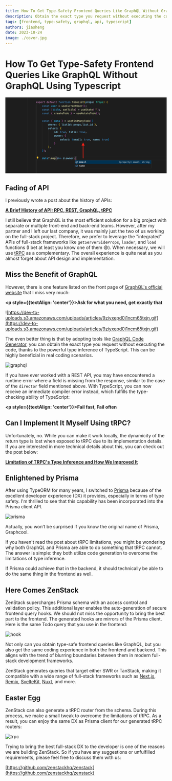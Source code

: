```yaml
---
title: How To Get Type-Safety Frontend Queries Like GraphQL Without GraphQL Using Typescript
description: Obtain the exact type you request without executing the code utilizing the powerful type inference of TypeScript
tags: [frontend, type-safety, graphql, api, typescript]
authors: jiasheng
date: 2023-10-24
image: ./cover.jpg
---
```


# How To Get Type-Safety Frontend Queries Like GraphQL Without GraphQL Using Typescript
![Cover Image](cover.jpg)

## Fading of API

I previously wrote a post about the history of APIs:

**[A Brief History of API: RPC, REST, GraphQL, tRPC](https://dev.to/zenstack/a-brief-history-of-api-rpc-rest-graphql-trpc-fme)**

I still believe that GraphQL is the most efficient solution for a big project with separate or multiple front-end and back-end teams. However, after my partner and I left our last company, it was mainly just the two of us working on the full-stack project. Therefore, we prefer to leverage the "integrated" APIs of full-stack frameworks like `getServerSideProps`, `loader`, and `load` functions (I bet at least you know one of them 😄). When necessary, we will use [tRPC](https://trpc.io/) as a complementary. The overall experience is quite neat as you almost forget about API design and implementation.

<!--truncate-->

## Miss the Benefit of GraphQL

However, there is one feature listed on the front page of [GraphQL's official website](https://graphql.org/) that I miss very much:

**<p style={{textAlign: 'center'}}>Ask for what you need, get exactly that</p>**

![https://dev-to-uploads.s3.amazonaws.com/uploads/articles/9ziyxepd0i1ncm65txjn.gif](https://dev-to-uploads.s3.amazonaws.com/uploads/articles/9ziyxepd0i1ncm65txjn.gif)

The even better thing is that by adopting tools like [GraphQL Code Generator](https://www.the-guild.dev/graphql/codegen), you can obtain the exact type you request without executing the code, thanks to the powerful type inference of TypeScript. This can be highly beneficial in real coding scenarios.

![graphql](https://github.com/zenstackhq/zenstack/assets/16688722/7f56a000-8d3c-4d71-b11c-02799a92a55f)

If you have ever worked with a REST API, you may have encountered a runtime error where a field is missing from the response, similar to the case of the `director` field mentioned above. With TypeScript, you can now receive an immediate compiler error instead, which fulfills the type-checking ability of TypeScript:

**<p style={{textAlign: 'center'}}>Fail fast, Fail often</p>**
 

## Can I Implement It Myself Using tRPC?

Unfortunately, no. While you can make it work locally, the dynamicity of the return type is lost when exposed to tRPC due to its implementation details. If you are interested in more technical details about this, you can check out the post below:

**[Limitation of TRPC's Type Inference and How We Improved It](https://dev.to/zenstack/limitation-of-trpcs-type-inference-and-how-we-improved-it-47fl)**

## Enlightened by Prisma

After using TypeORM for many years, I switched to [Prisma](https://www.prisma.io/) because of the excellent developer experience (DX) it provides, especially in terms of type safety. I'm thrilled to see that this capability has been incorporated into the Prisma client API.

![prisma](https://github.com/zenstackhq/zenstack/assets/16688722/23b3d1c5-1368-41dc-86d4-f38bace34eae)

Actually, you won’t be surprised if you know the original name of Prisma, Graphcool. 

If you haven't read the post about tRPC limitations, you might be wondering why both GraphQL and Prisma are able to do something that tRPC cannot. The answer is simple: they both utilize code generation to overcome the limitations of type inference.

If Prisma could achieve that in the backend, it should technically be able to do the same thing in the frontend as well.

## Here Comes ZenStack

ZenStack supercharges Prisma schema with an access control and validation policy. This additional layer enables the auto-generation of secure frontend query hooks.  We should not miss the opportunity to bring the best part to the frontend. The generated hooks are mirrors of the Prisma client. Here is the same Todo query that you use in the frontend:

![hook](https://github.com/zenstackhq/zenstack/assets/16688722/93eaf485-33d1-4512-9c12-58197dedd691)

Not only can you obtain type-safe frontend queries like GraphQL, but you also get the same coding experience in both the frontend and backend. This aligns with the trend of blurring boundaries between them in modern full-stack development frameworks.

ZenStack generates queries that target either SWR or TanStack, making it compatible with a wide range of full-stack frameworks such as [Next.js](https://nextjs.org/), [Remix](https://remix.run/), [SvelteKit](https://kit.svelte.dev/), [Nuxt](https://nuxt.com/), and more.

## Easter Egg

ZenStack can also generate a tRPC router from the schema. During this process, we make a small tweak to overcome the limitations of tRPC. As a result, you can enjoy the same DX as Prisma client for our generated tRPC routers:

![trpc](https://github.com/zenstackhq/zenstack/assets/16688722/8ce4b02b-b712-40a9-a6c0-45a03406e5c1)

Trying to bring the best full-stack DX to the developer is one of the reasons we are building ZenStack. So if you have any suggestions or unfulfilled requirements, please feel free to discuss them with us:

[https://github.com/zenstackhq/zenstack](https://github.com/zenstackhq/zenstack)
